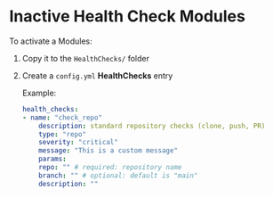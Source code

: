 # Inactive Health Check Modules

To activate a Modules:

1. Copy it to the `HealthChecks/` folder
2. Create a `config.yml` **HealthChecks** entry

    Example:
    ```yaml
    health_checks:
    - name: "check_repo"
        description: standard repository checks (clone, push, PR)
        type: "repo"
        severity: "critical"
        message: "This is a custom message"
        params:
        repo: "" # required: repository name
        branch: "" # optional: default is "main"
        description: "" 
    ```